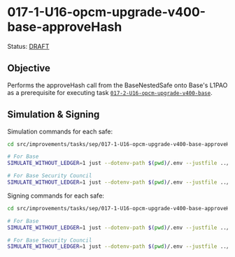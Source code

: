 # 017-1-U16-opcm-upgrade-v400-base-approveHash

Status: [DRAFT]()

## Objective

Performs the approveHash call from the BaseNestedSafe onto Base's L1PAO as a prerequisite for executing task [`017-2-U16-opcm-upgrade-v400-base`](../017-2-U16-opcm-upgrade-v400-base/README.md).

## Simulation & Signing

Simulation commands for each safe:

```bash
cd src/improvements/tasks/sep/017-1-U16-opcm-upgrade-v400-base-approveHash

# For Base
SIMULATE_WITHOUT_LEDGER=1 just --dotenv-path $(pwd)/.env --justfile ../../../nested.just simulate base-operations

# For Base Security Council
SIMULATE_WITHOUT_LEDGER=1 just --dotenv-path $(pwd)/.env --justfile ../../../nested.just simulate base-council
```

Signing commands for each safe:

```bash
cd src/improvements/tasks/sep/017-1-U16-opcm-upgrade-v400-base-approveHash

# For Base
SIMULATE_WITHOUT_LEDGER=1 just --dotenv-path $(pwd)/.env --justfile ../../../nested.just sign base-operations

# For Base Security Council
SIMULATE_WITHOUT_LEDGER=1 just --dotenv-path $(pwd)/.env --justfile ../../../nested.just sign base-council
```
